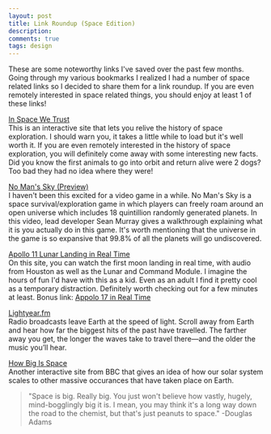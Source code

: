 ```yaml
---
layout: post
title: Link Roundup (Space Edition)
description: 
comments: true
tags: design
---
```

These are some noteworthy links I've saved over the past few months. Going through my various bookmarks I realized I had a number of space related links so I decided to share them for a link roundup. If you are even remotely interested in space related things, you should enjoy at least 1 of these links!

[In Space We Trust](http://inspacewetrust.org/en/)<br>
This is an interactive site that lets you relive the history of space exploration. I should warn you, it takes a little while to load but it's well worth it. If you are even remotely interested in the history of space exploration, you will definitely come away with some interesting new facts. Did you know the first animals to go into orbit and return alive were 2 dogs? Too bad they had no idea where they were!

[No Man's Sky (Preview)](https://www.youtube.com/watch?v=D-uMFHoF8VA)<br>
I haven't been this excited for a video game in a while. No Man's Sky is a space survival/exploration game in which players can freely roam around an open universe which includes 18 quintillion randomly generated planets. In this video, lead developer Sean Murray gives a walkthrough explaining what it is you actually do in this game. It's worth mentioning that the universe in the game is so expansive that 99.8% of all the planets will go undiscovered.

[Apollo 11 Lunar Landing in Real Time](http://www.firstmenonthemoon.com/)<br>
On this site, you can watch the first moon landing in real time, with audio from Houston as well as the Lunar and Command Module. I imagine the hours of fun I'd have with this as a kid. Even as an adult I find it pretty cool as a temporary distraction. Definitely worth checking out for a few minutes at least.
Bonus link: [Appolo 17 in Real Time](http://apollo17.org/)

[Lightyear.fm](http://www.lightyear.fm/)<br>
Radio broadcasts leave Earth at the speed of light. Scroll away from Earth and hear how far the biggest hits of the past have travelled. The farther away you get, the longer the waves take to travel there—and the older the music you’ll hear.

[How Big Is Space](http://www.bbc.com/future/bespoke/20140304-how-big-is-space-interactive/index.html)<br>
Another interactive site from BBC that gives an idea of how our solar system scales to other massive occurances that have taken place on Earth. 

>"Space is big. Really big. You just won't believe how vastly, hugely, mind-bogglingly big it is. I mean, you may think it's a long way down the road to the chemist, but that's just peanuts to space."
-Douglas Adams